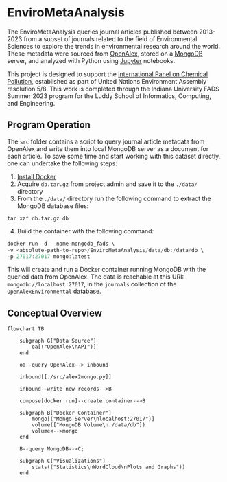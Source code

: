 # EnviroMetaAnalysis

The EnviroMetaAnalysis queries journal articles published between 2013-2023 from a subset of journals related to the field of Environmental Sciences to explore the trends in environmental research around the world. These metadata were sourced from [OpenAlex](https://openalex.org/), stored on a [MongoDB](https://mongodb.com/) server, and analyzed with Python using [Jupyter](https://jupyter.org) notebooks. 

This project is designed to support the [International Panel on Chemical Pollution](https://www.ipcp.ch/activities/ipcp-white-paper-on-the-scope-and-functions-of-the-future-science-policy-panel), established as part of United Nations Environment Assembly resolution 5/8. This work is completed through the Indiana University FADS Summer 2023 program for the Luddy School of Informatics, Computing, and Engineering.

## Program Operation

The `src` folder contains a script to query journal article metadata from OpenAlex and write them into local MongoDB server as a document for each article. To save some time and start working with this dataset directly, one can undertake the following steps:

1. [Install Docker](https://docs.docker.com/get-docker/)
2. Acquire `db.tar.gz` from project admin and save it to the `./data/` directory
3. From the `./data/` directory run the following command to extract the MongoDB database files: 
```shell
tar xzf db.tar.gz db
```
4. Build the container with the following command: 

```go
docker run -d --name mongodb_fads \
-v <absolute-path-to-repo>/EnviroMetaAnalysis/data/db:/data/db \
-p 27017:27017 mongo:latest
```

This will create and run a Docker container running MongoDB with the queried data from OpenAlex. The data is reachable at this URI: `mongodb://localhost:27017`, in the `journals` collection of the `OpenAlexEnvironmental` database. 

## Conceptual Overview

```mermaid
flowchart TB
    
    subgraph G["Data Source"]
        oa[("OpenAlex\nAPI")]
    end

    oa--query OpenAlex--> inbound
    
    inbound[[./src/alex2mongo.py]]

    inbound--write new records-->B    
    
    compose[docker run]--create container-->B

    subgraph B["Docker Container"]
        mongo[("Mongo Server\nlocalhost:27017")]
        volume(["MongoDB Volume\n./data/db"])
        volume<-->mongo
    end
    
    B--query MongoDB-->C;

    subgraph C["Visualizations"]
        stats(("Statistics\nWordCloud\nPlots and Graphs"))
    end
```


